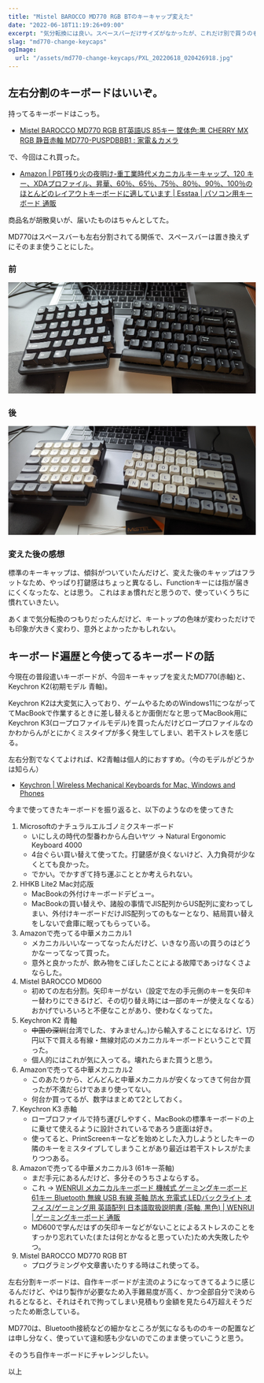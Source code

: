 ```yaml
---
title: "Mistel BAROCCO MD770 RGB BTのキーキャップ変えた"
date: "2022-06-18T11:19:26+09:00"
excerpt: "気分転換には良い。スペースバーだけサイズがなかったが、これだけ別で買うのもな……という状況"
slag: "md770-change-keycaps"
ogImage:
  url: "/assets/md770-change-keycaps/PXL_20220618_020426918.jpg"
---
```


## 左右分割のキーボードはいいぞ。

持ってるキーボードはこっち。

- [Mistel BAROCCO MD770 RGB BT英語US 85キー 筐体色:黒 CHERRY MX RGB 静音赤軸 MD770-PUSPDBBB1 : 家電＆カメラ](https://www.amazon.co.jp/dp/B08JYH8TV7?th=1)

で、今回はこれ買った。

- [Amazon | PBT残り火の夜明け-重工業時代メカニカルキーキャップ、120 キー、XDAプロファイル、昇華、60％、65％、75％、80％、90％、100％のほとんどのレイアウトキーボードに適しています | Esstaa | パソコン用キーボード 通販](https://www.amazon.co.jp/dp/B09828Q2V8)

商品名が胡散臭いが、届いたものはちゃんとしてた。

MD770はスペースバーも左右分割されてる関係で、スペースバーは置き換えずにそのまま使うことにした。

### 前

![BAROCCO MD770 RGB BT](/assets/md770-change-keycaps/PXL_20220618_013405858.jpg)

### 後

![BAROCCO MD770 RGB BT](/assets/md770-change-keycaps/PXL_20220618_020426918.jpg)

### 変えた後の感想

標準のキーキャップは、傾斜がついていたんだけど、変えた後のキャップはフラットなため、やっぱり打鍵感はちょっと異なるし、Functionキーには指が届きにくくなったな、とは思う。
これはまぁ慣れだと思うので、使っていくうちに慣れていきたい。

あくまで気分転換のつもりだったんだけど、キートップの色味が変わっただけでも印象が大きく変わり、意外とよかったかもしれない。

## キーボード遍歴と今使ってるキーボードの話

今現在の普段遣いキーボードが、今回キーキャップを変えたMD770(赤軸)と、Keychron K2(初期モデル 青軸)。

Keychron K2は大変気に入っており、ゲームやるためのWindows11につながっててMacBookで作業するときに差し替えるとか面倒だなと思ってMacBook用にKeychron K3(ロープロファイルモデル)を買ったんだけどロープロファイルなのかわからんがとにかくミスタイプが多く発生してしまい、若干ストレスを感じる。

左右分割でなくてよければ、K2青軸は個人的におすすめ。（今のモデルがどうかは知らん）

- [Keychron | Wireless Mechanical Keyboards for Mac, Windows and Phones](https://www.keychron.com/)

今まで使ってきたキーボードを振り返ると、以下のようなのを使ってきた

1. Microsoftのナチュラルエルゴノミクスキーボード
    - いにしえの時代の型番わからん白いヤツ → Natural Ergonomic Keyboard 4000
    - 4台ぐらい買い替えて使ってた。打鍵感が良くないけど、入力負荷が少なくとても良かった。
    - でかい。でかすぎて持ち運ぶこととか考えられない。
1. HHKB Lite2 Mac対応版
    - MacBookの外付けキーボードデビュー。
    - MacBookの買い替えや、諸般の事情でJIS配列からUS配列に変わってしまい、外付けキーボードだけJIS配列ってのもなーとなり、結局買い替えをしないで倉庫に眠ってもらっている。
1. Amazonで売ってる中華メカニカル1
    - メカニカルいいなーってなったんだけど、いきなり高いの買うのはどうかなーってなって買った。
    - 意外と良かったが、飲み物をこぼしたことによる故障であっけなくさよならした。
1. Mistel BAROCCO MD600
    - 初めての左右分割。矢印キーがない（設定で左の手元側のキーを矢印キー替わりにできるけど、その切り替え時には一部のキーが使えなくなる）おかげでいろいろと不便なことがあり、使わなくなってた。
1. Keychron K2 青軸
    - ~~中国の深圳~~(台湾でした、すみません。)から輸入することになるけど、1万円以下で買える有線・無線対応のメカニカルキーボードということで買った。
    - 個人的にはこれが気に入ってる。壊れたらまた買うと思う。
1. Amazonで売ってる中華メカニカル2
    - このあたりから、どんどんと中華メカニカルが安くなってきて何台か買ったが不満だらけであまり使ってない。
    - 何台か買ってるが、数字はまとめて2としておく。
1. Keychron K3 赤軸
    - ロープロファイルで持ち運びしやすく、MacBookの標準キーボードの上に乗せて使えるように設計されているであろう底面は好き。
    - 使ってると、PrintScreenキーなどを始めとした入力しようとしたキーの隣のキーをミスタイプしてしまうことがあり最近は若干ストレスがたまりつつある。
1. Amazonで売ってる中華メカニカル3 (61キー茶軸)
    - まだ手元にあるんだけど、多分そのうちさよならする。
    - これ → [WENRUI メカニカルキーボード 機械式 ゲーミングキーボード 61キー Bluetooth 無線 USB 有線 茶軸 防水 充電式 LEDバックライト オフィス/ゲーミング用 英語配列 日本語取扱説明書 (茶軸, 黒色) | WENRUI | ゲーミングキーボード 通販](https://www.amazon.co.jp/dp/B08NSL2CK4)
    - MD600で学んだはずの矢印キーなどがないことによるストレスのことをすっかり忘れていた(または何とかなると思っていた)ため大失敗したやつ。
1. Mistel BAROCCO MD770 RGB BT
    - プログラミングや文章書いたりする時はこれ使ってる。

左右分割キーボードは、自作キーボードが主流のようになってきてるように感じるんだけど、やはり製作が必要なため入手難易度が高く、かつ全部自分で決められるとなると、それはそれで拘ってしまい見積もり金額を見たら4万超えそうだったため断念している。

MD770は、Bluetooth接続などの細かなところが気になるもののキーの配置などは申し分なく、使っていて違和感も少ないのでこのまま使っていこうと思う。

そのうち自作キーボードにチャレンジしたい。

以上

